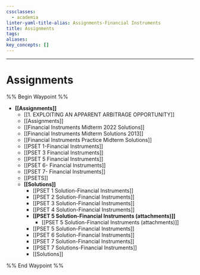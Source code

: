 ```yaml
---
cssclasses:
  - academia
linter-yaml-title-alias: Assignments-Financial Instruments
title: Assignments
tags: 
aliases: 
key_concepts: []
---
```


---
# Assignments

%% Begin Waypoint %%
- **[[Assignments]]**
	- [[1. EXPLOITING AN APPARENT ARBITRAGE OPPORTUNITY]]
	- [[Assignments]]
	- [[Financial Instruments Midterm 2022 Solutions]]
	- [[Financial Instruments Midterm Solutions 2013]]
	- [[Financial Instruments Practice Midterm Solutions]]
	- [[PSET 1-Financial Instruments]]
	- [[PSET 3 Financial Instruments]]
	- [[PSET 5 Financial Instruments]]
	- [[PSET 6- Financial Instruments]]
	- [[PSET 7- Financial Instruments]]
	- [[PSETS]]
	- **[[Solutions]]**
		- [[PSET 1 Solution-Financial Instruments]]
		- [[PSET 2 Solution-Financial Instruments]]
		- [[PSET 3 Solution-Financial Instruments]]
		- [[PSET 4 Solution-Financial Instruments]]
		- **[[PSET 5 Solution-Financial Instruments (attachments)]]**
			- [[PSET 5 Solution-Financial Instruments (attachments)]]
		- [[PSET 5 Solution-Financial Instruments]]
		- [[PSET 6 Solution-Financial Instruments]]
		- [[PSET 7 Solution-Financial Instruments]]
		- [[PSET 7 Solutions-Financial Instruments]]
		- [[Solutions]]

%% End Waypoint %%
